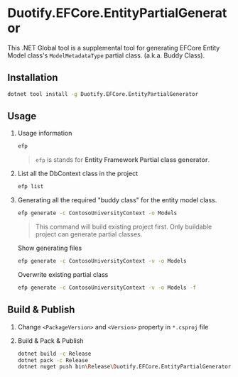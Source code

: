 # Duotify.EFCore.EntityPartialGenerator

This .NET Global tool is a supplemental tool for generating EFCore Entity Model class's `ModelMetadataType` partial class. (a.k.a. Buddy Class).

## Installation

```sh
dotnet tool install -g Duotify.EFCore.EntityPartialGenerator
```

## Usage

1. Usage information

    ```sh
    efp
    ```

    > `efp` is stands for **Entity Framework Partial class generator**.

1. List all the DbContext class in the project

    ```sh
    efp list
    ```

2. Generating all the required "buddy class" for the entity model class.

    ```sh
    efp generate -c ContosoUniversityContext -o Models
    ```

    > This command will build existing project first. Only buildable project can generate partial classes.

    Show generating files 

    ```sh
    efp generate -c ContosoUniversityContext -v -o Models
    ```

    Overwrite existing partial class

    ```sh
    efp generate -c ContosoUniversityContext -v -o Models -f
    ```

## Build & Publish

1. Change `<PackageVersion>` and `<Version>` property in `*.csproj` file

2. Build & Pack & Publish

    ```sh
    dotnet build -c Release
    dotnet pack -c Release
    dotnet nuget push bin\Release\Duotify.EFCore.EntityPartialGenerator.1.1.3.nupkg --api-key YourApiKeyFromNuGetOrg --source https://api.nuget.org/v3/index.json
    ```

